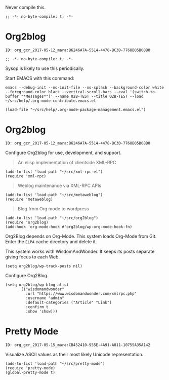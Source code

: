 Never compile this.

```emacs-lisp
;; -*- no-byte-compile: t; -*-
```


# Org2blog

    ID: org_gcr_2017-05-12_mara:B6246A7A-5514-4478-BC3D-7768B05B08B8

```emacs-lisp
;; -*- no-byte-compile: t; -*-
```

Sysop is likely to use this periodically.

Start EMACS with this command:

    emacs --debug-init --no-init-file --no-splash --background-color white --foreground-color black --vertical-scroll-bars --eval '(switch-to-buffer "*Messages*")' --name O2B-TEST --title O2B-TEST --load ~/src/help/.org-mode-contribute.emacs.el

```emacs-lisp
(load-file "~/src/help/.org-mode-package-management.emacs.el")
```


# Org2blog

    ID: org_gcr_2017-05-12_mara:B6246A7A-5514-4478-BC3D-7768B05B08B8

Configure Org2blog for use, development, and support.

> An elisp implementation of clientside XML-RPC

```emacs-lisp
(add-to-list 'load-path "~/src/xml-rpc-el")
(require 'xml-rpc)

```

> Weblog maintenance via XML-RPC APIs

```emacs-lisp
(add-to-list 'load-path "~/src/metaweblog")
(require 'metaweblog)
```

> Blog from Org mode to wordpress

```emacs-lisp
(add-to-list 'load-path "~/src/org2blog")
(require 'org2blog)
(add-hook 'org-mode-hook #'org2blog/wp-org-mode-hook-fn)
```

Org2Blog depends on Org-Mode. This system loads Org-Mode from Git. Enter the `ELPA` cache directory and delete it.

This system works with WisdomAndWonder. It keeps its posts separate giving focus to each Web.

```emacs-lisp
(setq org2blog/wp-track-posts nil)
```

Configure Org2Blog.

```emacs-lisp
(setq org2blog/wp-blog-alist
      '(("wisdomandwonder"
         :url "https://www.wisdomandwonder.com/xmlrpc.php"
         :username "admin"
         :default-categories ("Article" "Link")
         :confirm t
         :show 'show)))
```


# Pretty Mode

    ID: org_gcr_2017-05-15_mara:CB452410-955E-4A91-A811-10755A35A142

Visualize ASCII values as their most likely Unicode representation.

```emacs-lisp
(add-to-list 'load-path "~/src/pretty-mode")
(require 'pretty-mode)
(global-pretty-mode t)
```
